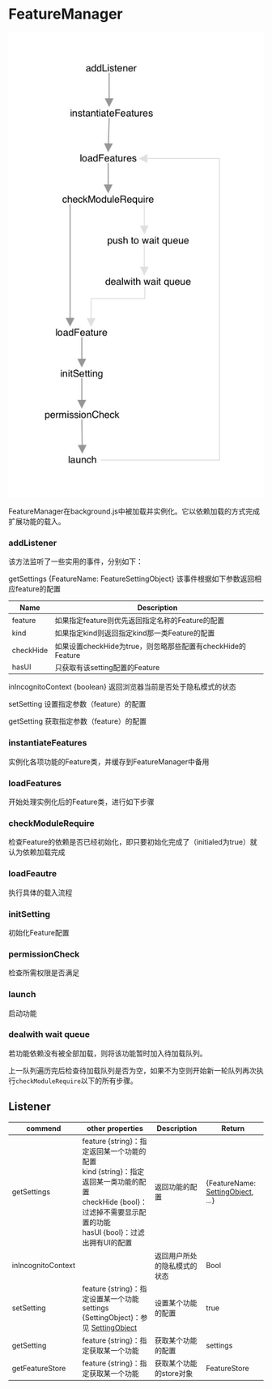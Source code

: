 # FeatureManager

![FeatureManager](./images/FeatureManager.jpg)

FeatureManager在background.js中被加载并实例化。它以依赖加载的方式完成扩展功能的载入。

### addListener

该方法监听了一些实用的事件，分别如下：

getSettings {FeatureName: FeatureSettingObject} 该事件根据如下参数返回相应feature的配置

| Name      | Description                                                 |
| --------- | ----------------------------------------------------------- |
| feature   | 如果指定feature则优先返回指定名称的Feature的配置            |
| kind      | 如果指定kind则返回指定kind那一类Feature的配置               |
| checkHide | 如果设置checkHide为true，则忽略那些配置有checkHide的Feature |
| hasUI     | 只获取有该setting配置的Feature                              |

inIncognitoContext {boolean} 返回浏览器当前是否处于隐私模式的状态

setSetting 设置指定参数（feature）的配置

getSetting 获取指定参数（feature）的配置

### instantiateFeatures

实例化各项功能的Feature类，并缓存到FeatureManager中备用

### loadFeatures

开始处理实例化后的Feature类，进行如下步骤

### 	checkModuleRequire

检查Feature的依赖是否已经初始化，即只要初始化完成了（initialed为true）就认为依赖加载完成

### 	loadFeautre 

执行具体的载入流程

### 		initSetting

初始化Feature配置

### 		permissionCheck

检查所需权限是否满足

### 		launch

启动功能

### dealwith wait queue

若功能依赖没有被全部加载，则将该功能暂时加入待加载队列。

上一队列遍历完后检查待加载队列是否为空，如果不为空则开始新一轮队列再次执行`checkModuleRequire`以下的所有步骤。



## Listener

| commend            | other properties                                             | Description                  | Return                                                       |
| ------------------ | ------------------------------------------------------------ | ---------------------------- | ------------------------------------------------------------ |
| getSettings        | feature {string}：指定返回某一个功能的配置<br />kind {string}：指定返回某一类功能的配置<br />checkHide {bool}：过滤掉不需要显示配置的功能<br />hasUI {bool}：过滤出拥有UI的配置 | 返回功能的配置               | {FeatureName: [SettingObject](./Feature.md/#SettingObject), ...} |
| inIncognitoContext |                                                              | 返回用户所处的隐私模式的状态 | Bool                                                         |
| setSetting         | feature {string}：指定设置某一个功能<br />settings {SettingObject}：参见 [SettingObject](./Feature.md#SettingObject) | 设置某个功能的配置           | true                                                         |
| getSetting         | feature {string}：指定获取某一个功能                         | 获取某个功能的配置           | settings                                                     |
| getFeatureStore    | feature {string}：指定获取某一个功能                         | 获取某个功能的store对象      | FeatureStore                                                 |

